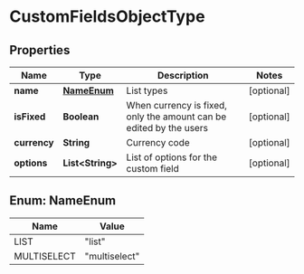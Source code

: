 

# CustomFieldsObjectType


## Properties

| Name | Type | Description | Notes |
|------------ | ------------- | ------------- | -------------|
|**name** | [**NameEnum**](#NameEnum) | List types |  [optional] |
|**isFixed** | **Boolean** | When currency is fixed, only the amount can be edited by the users |  [optional] |
|**currency** | **String** | Currency code |  [optional] |
|**options** | **List&lt;String&gt;** | List of options for the custom field |  [optional] |



## Enum: NameEnum

| Name | Value |
|---- | -----|
| LIST | &quot;list&quot; |
| MULTISELECT | &quot;multiselect&quot; |



